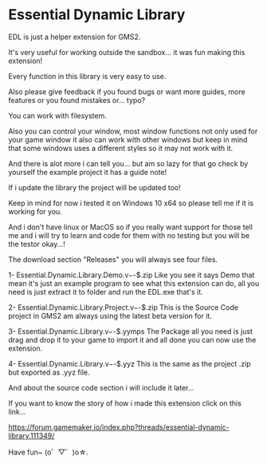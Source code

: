 # Essential Dynamic Library
EDL is just a helper extension for GMS2.

It's very useful for working outside the sandbox... it was fun making this extension!

Every function in this library is very easy to use.

Also please give feedback if you found bugs or want more guides, more features or you found mistakes or... typo?

You can work with filesystem.

Also you can control your window, most window functions not only used for your game window it also can work with other windows but keep in mind that some windows uses a different styles so it may not work with it.

And there is alot more i can tell you... but am so lazy for that go check by yourself the example project it has a guide note!

If i update the library the project will be updated too!

Keep in mind for now i tested it on Windows 10 x64 so please tell me if it is working for you.

And i don't have linux or MacOS so if you really want support for those tell me and i will try to learn and code for them with no testing but you will be the testor okay...!

The download section "Releases" you will always see four files.

1- Essential.Dynamic.Library.Demo.v$-$-$.zip
Like you see it says Demo that mean it's just an example program to see what this extension can do, all you need is just extract it to folder and run the EDL.exe that's it.

2- Essential.Dynamic.Library.Project.v$-$-$.zip
This is the Source Code project in GMS2 am always using the latest beta version for it.

3- Essential.Dynamic.Library.v$-$-$.yymps
The Package all you need is just drag and drop it to your game to import it and all done you can now use the extension.

4- Essential.Dynamic.Library.v$-$-$.yyz
This is the same as the project .zip but exported as .yyz file.

And about the source code section i will include it later...

If you want to know the story of how i made this extension click on this link...

https://forum.gamemaker.io/index.php?threads/essential-dynamic-library.111349/

Have fun~ (o゜▽゜)o☆.
